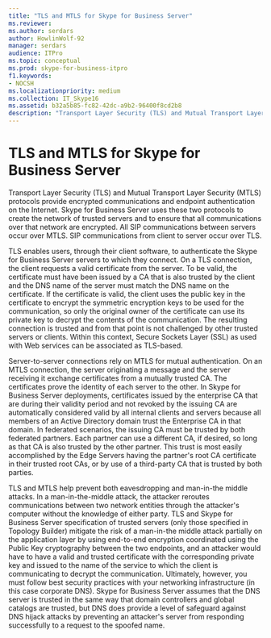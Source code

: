 ```yaml
---
title: "TLS and MTLS for Skype for Business Server"
ms.reviewer: 
ms.author: serdars
author: HowlinWolf-92
manager: serdars
audience: ITPro
ms.topic: conceptual
ms.prod: skype-for-business-itpro
f1.keywords:
- NOCSH
ms.localizationpriority: medium
ms.collection: IT_Skype16
ms.assetid: b32a5b85-fc82-42dc-a9b2-96400f8cd2b8
description: "Transport Layer Security (TLS) and Mutual Transport Layer Security (MTLS) protocols provide encrypted communications and endpoint authentication on the Internet. Skype for Business Server uses these two protocols to create the network of trusted servers and to ensure that all communications over that network are encrypted. All SIP communications between servers occur over MTLS. SIP communications from client to server occur over TLS."
---
```


# TLS and MTLS for Skype for Business Server
 
Transport Layer Security (TLS) and Mutual Transport Layer Security (MTLS) protocols provide encrypted communications and endpoint authentication on the Internet. Skype for Business Server uses these two protocols to create the network of trusted servers and to ensure that all communications over that network are encrypted. All SIP communications between servers occur over MTLS. SIP communications from client to server occur over TLS.
  
TLS enables users, through their client software, to authenticate the Skype for Business Server servers to which they connect. On a TLS connection, the client requests a valid certificate from the server. To be valid, the certificate must have been issued by a CA that is also trusted by the client and the DNS name of the server must match the DNS name on the certificate. If the certificate is valid, the client uses the public key in the certificate to encrypt the symmetric encryption keys to be used for the communication, so only the original owner of the certificate can use its private key to decrypt the contents of the communication. The resulting connection is trusted and from that point is not challenged by other trusted servers or clients. Within this context, Secure Sockets Layer (SSL) as used with Web services can be associated as TLS-based.
  
Server-to-server connections rely on MTLS for mutual authentication. On an MTLS connection, the server originating a message and the server receiving it exchange certificates from a mutually trusted CA. The certificates prove the identity of each server to the other. In Skype for Business Server deployments, certificates issued by the enterprise CA that are during their validity period and not revoked by the issuing CA are automatically considered valid by all internal clients and servers because all members of an Active Directory domain trust the Enterprise CA in that domain. In federated scenarios, the issuing CA must be trusted by both federated partners. Each partner can use a different CA, if desired, so long as that CA is also trusted by the other partner. This trust is most easily accomplished by the Edge Servers having the partner's root CA certificate in their trusted root CAs, or by use of a third-party CA that is trusted by both parties.
  
TLS and MTLS help prevent both eavesdropping and man-in-the middle attacks. In a man-in-the-middle attack, the attacker reroutes communications between two network entities through the attacker's computer without the knowledge of either party. TLS and Skype for Business Server specification of trusted servers (only those specified in Topology Builder) mitigate the risk of a man-in-the middle attack partially on the application layer by using end-to-end encryption coordinated using the Public Key cryptography between the two endpoints, and an attacker would have to have a valid and trusted certificate with the corresponding private key and issued to the name of the service to which the client is communicating to decrypt the communication. Ultimately, however, you must follow best security practices with your networking infrastructure (in this case corporate DNS). Skype for Business Server assumes that the DNS server is trusted in the same way that domain controllers and global catalogs are trusted, but DNS does provide a level of safeguard against DNS hijack attacks by preventing an attacker's server from responding successfully to a request to the spoofed name.
  

